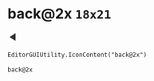 # back@2x `18x21`
<img src="/img/back@2x.png" width=18 height=21>

``` CSharp
EditorGUIUtility.IconContent("back@2x")
```
```
back@2x
```
